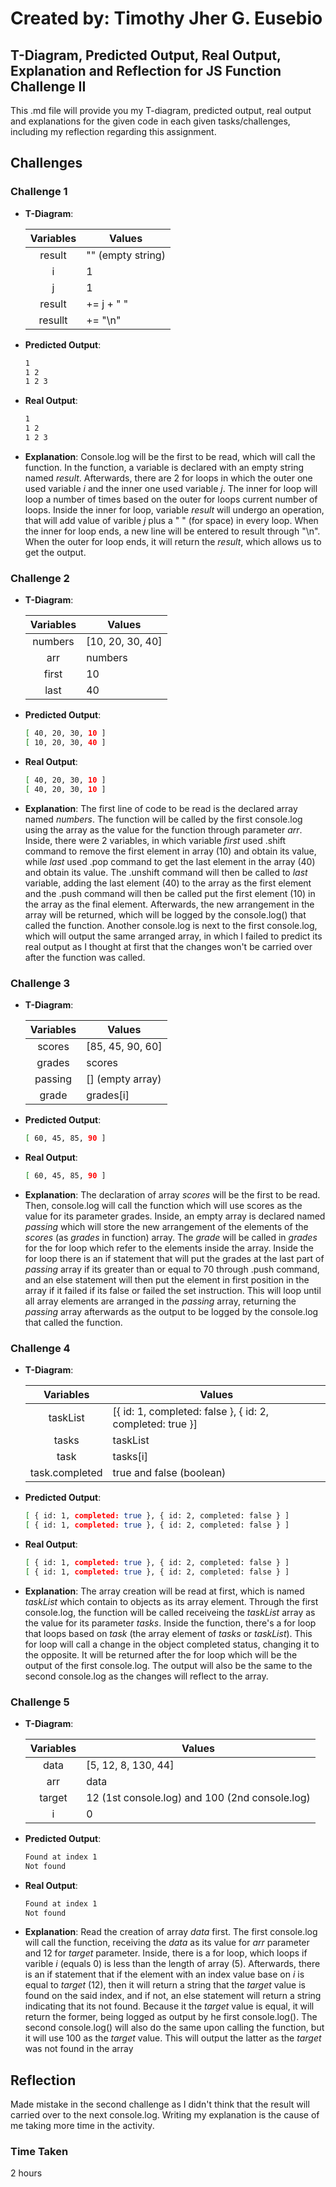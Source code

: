 # Created by: **Timothy Jher G. Eusebio**
## T-Diagram, Predicted Output, Real Output, Explanation and Reflection for JS Function Challenge II

This .md file will provide you my T-diagram, predicted output, real output and explanations for the given code in each given tasks/challenges, including my reflection regarding this assignment. 

## Challenges
### Challenge 1

- **T-Diagram**:

    |   Variables      |                       Values                        |
    | :--------------: | --------------------------------------------------- |
    | result           | "" (empty string)                                   |
    | i                | 1                                                   |
    | j                | 1                                                   |
    | result           | += j + " "                                          |
    | resullt          | += "\n"                                             |

- **Predicted Output**:
    ```bash
    1
    1 2
    1 2 3

- **Real Output**:
    ```bash
    1
    1 2
    1 2 3

- **Explanation**: Console.log will be the first to be read, which will call the function. In the function, a variable is declared with an empty string named *result*. Afterwards, there are 2 for loops in which the outer one used variable *i* and the inner one used variable *j*. The inner for loop will loop a number of times based on the outer for loops current number of loops. Inside the inner for loop, variable *result* will undergo an operation, that will add value of varible *j* plus a " " (for space) in every loop. When the inner for loop ends, a new line will be entered to result through "\n". When the outer for loop ends, it will return the *result*, which allows us to get the output.


### Challenge 2

- **T-Diagram**:

    |   Variables      |                       Values                        |
    | :--------------: | --------------------------------------------------- |
    | numbers          | [10, 20, 30, 40]                                    |
    | arr              | numbers                                             |
    | first            | 10                                                  |
    | last             | 40                                                  |

- **Predicted Output**:
    ```bash
    [ 40, 20, 30, 10 ]
    [ 10, 20, 30, 40 ]

- **Real Output**:
    ```bash
    [ 40, 20, 30, 10 ]
    [ 40, 20, 30, 10 ]

- **Explanation**: The first line of code to be read is the declared array named *numbers*. The function will be called by the first console.log using the array as the value for the function through parameter *arr*. Inside, there were 2 variables, in which variable *first* used .shift command to remove the first element in array (10) and obtain its value, while *last* used .pop command to get the last element in the array (40) and obtain its value. The .unshift command will then be called to *last* variable, adding the last element (40) to the array as the first element and the .push command will then be called put the first element (10) in the array as the final element. Afterwards, the new arrangement in the array will be returned, which will be logged by the console.log() that called the function. Another console.log is next to the first console.log, which will output the same arranged array, in which I failed to predict its real output as I thought at first that the changes won't be carried over after the function was called.


### Challenge 3

- **T-Diagram**:

    |   Variables      |                       Values                        |
    | :--------------: | --------------------------------------------------- |
    | scores           | [85, 45, 90, 60]                                    |
    | grades           | scores                                              |
    | passing          | [] (empty array)                                    |
    | grade            | grades[i]                                           |


- **Predicted Output**: 
    ```bash
    [ 60, 45, 85, 90 ]

- **Real Output**: 
    ```bash
    [ 60, 45, 85, 90 ]

- **Explanation**: The declaration of array *scores* will be the first to be read. Then, console.log will call the function which will use scores as the value for its parameter grades. Inside, an empty array is declared named *passing* which will store the new arrangement of the elements of the *scores* (as *grades* in function) array. The *grade* will be called in *grades* for the for loop which refer to the elements inside the array. Inside the for loop there is an if statement that will put the grades at the last part of *passing* array if its greater than or equal to 70 through .push command, and an else statement will then put the element in first position in the array if it failed if its false or failed the set instruction. This will loop until all array elements are arranged in the *passing* array, returning the *passing* array afterwards as the output to be logged by the console.log that called the function.


### Challenge 4

- **T-Diagram**:

    |      Variables       |                          Values                            |
    | :------------------: | ---------------------------------------------------------- |
    | taskList             | [{ id: 1, completed: false }, { id: 2, completed: true }]  |
    | tasks                | taskList                                                   |
    | task                 | tasks[i]                                                   |
    | task.completed       | true and false (boolean)                                   |
    
- **Predicted Output**: 
    ```bash
    [ { id: 1, completed: true }, { id: 2, completed: false } ]  
    [ { id: 1, completed: true }, { id: 2, completed: false } ]  

- **Real Output**: 
    ```bash
    [ { id: 1, completed: true }, { id: 2, completed: false } ]  
    [ { id: 1, completed: true }, { id: 2, completed: false } ]  

- **Explanation**: The array creation will be read at first, which is named *taskList* which contain to objects as its array element. Through the first console.log, the function will be called receiveing the *taskList* array as the value for its parameter *tasks*. Inside the function, there's a for loop that loops based on *task* (the array element of *tasks* or *taskList*). This for loop will call a change in the object completed status, changing it to the opposite. It will be returned after the for loop which will be the output of the first console.log. The output will also be the same to the second console.log as the changes will reflect to the array.


### Challenge 5

- **T-Diagram**:

    |      Variables       |                      Values                         |
    | :------------------: | --------------------------------------------------- |
    | data                 | [5, 12, 8, 130, 44]                                 |
    | arr                  | data                                                |
    | target               | 12 (1st console.log) and 100 (2nd console.log)      |
    | i                    | 0                                                   |
    
- **Predicted Output**: 
    ```bash
    Found at index 1  
    Not found

- **Real Output**: 
    ```bash
    Found at index 1  
    Not found

- **Explanation**: Read the creation of array *data* first. The first console.log will call the function, receiving the *data* as its value for *arr* parameter and 12 for *target* parameter. Inside, there is a for loop, which loops if varible *i* (equals 0) is less than the length of array (5). Afterwards, there is an if statement that if the element with an index value base on *i* is equal to *target* (12), then it will return a string that the *target* value is found on the said index, and if not, an else statement will return a string indicating that its not found. Because it the *target* value is equal, it will return the former, being logged as output by he first console.log(). The second console.log() will also do the same upon calling the function, but it will use 100 as the *target* value. This will output the latter as the *target* was not found in the array


## Reflection
Made mistake in the second challenge as I didn't think that the result will carried over to the next console.log. Writing my explanation is the cause of me taking more time in the activity.

### Time Taken
2 hours